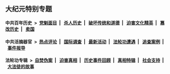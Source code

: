 ## 大纪元特别专题

#### 中共百年历史 &nbsp;>&nbsp; [党魁面目](indexes/nf1176107/README.md?12250430) &nbsp;| &nbsp; [杀人历史](indexes/nf1176106/README.md?12250430) &nbsp;| &nbsp; [破坏传统和道德](indexes/nf1176106/README.md?12250430) &nbsp;| &nbsp; [迫害文化精英](indexes/nf1176111/README.md?12250430) &nbsp;| &nbsp; [篡改历史](indexes/nf1176115/README.md?12250430) &nbsp;| &nbsp; [卖国](indexes/nf1176117/README.md?12250430) 

#### 中共活摘器官 &nbsp;>&nbsp; [热点评论](indexes/nf5879/README.md?12250430) &nbsp;| &nbsp; [国际调查](indexes/nf5947/README.md?12250430) &nbsp;| &nbsp; [最新活动](indexes/nf5883/README.md?12250430) &nbsp;| &nbsp; [法轮功遭遇](indexes/nf5881/README.md?12250430) &nbsp;| &nbsp; [追查案例](indexes/nf5880/README.md?12250430) &nbsp;| &nbsp; [事件报导](indexes/nf5877/README.md?12250430) 

#### 法轮功专辑 &nbsp;>&nbsp; [自焚伪案](indexes/nf5562/README.md?12250430) &nbsp;| &nbsp; [迫害真相](indexes/nf4379/README.md?12250430) &nbsp;| &nbsp; [历史事件回顾](indexes/nf5793/README.md?12250430) &nbsp;| &nbsp; [真相特辑](indexes/nf4389/README.md?12250430) &nbsp;| &nbsp; [社会支持](indexes/nf4386/README.md?12250430) &nbsp;| &nbsp; [大法徒的故事](indexes/nf1147481/README.md?12250430) 

